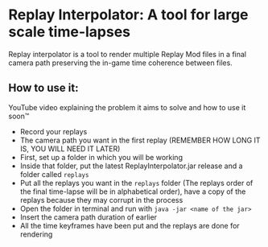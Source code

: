 # Replay Interpolator: A tool for large scale time-lapses
Replay interpolator is a tool to render multiple Replay Mod files in a final camera path preserving the in-game
time coherence between files.

## How to use it:
YouTube video explaining the problem it aims to solve and how to use it soon™

- Record your replays
- The camera path you want in the first replay (REMEMBER HOW LONG IT IS, YOU WILL NEED IT LATER)
- First, set up a folder in which you will be working
- Inside that folder, put the latest ReplayInterpolator.jar release and a folder called `replays`
- Put all the replays you want in the `replays` folder (The replays order of the final time-lapse will be in alphabetical order), have a copy of the replays because they may corrupt in the process
- Open the folder in terminal and run with `java -jar <name of the jar>`
- Insert the camera path duration of earlier
- All the time keyframes have been put and the replays are done for rendering